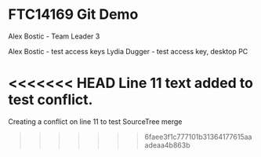 
# FTC14169 Git Demo
Alex Bostic - Team Leader 3




Alex Bostic - test access keys
Lydia Dugger - test access key, desktop PC

<<<<<<< HEAD
Line 11 text added to test conflict.
=======
Creating a conflict on line 11 to test SourceTree merge
>>>>>>> 6faee3f1c777101b31364177615aaadeaa4b863b
